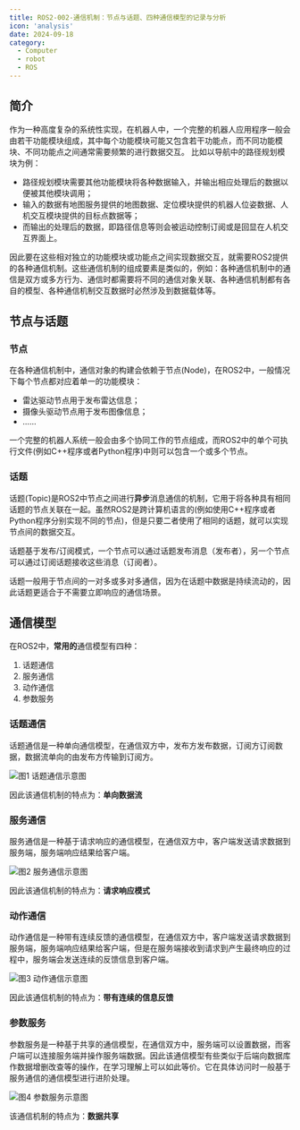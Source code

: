 ```yaml
---
title: ROS2-002-通信机制：节点与话题、四种通信模型的记录与分析
icon: 'analysis'
date: 2024-09-18
category:
  - Computer
  - robot
  - ROS
---
```


## 简介

作为一种高度复杂的系统性实现，在机器人中，一个完整的机器人应用程序一般会由若干功能模块组成，其中每个功能模块可能又包含若干功能点，而不同功能模块、不同功能点之间通常需要频繁的进行数据交互。
比如以导航中的路径规划模块为例：

- 路径规划模块需要其他功能模块将各种数据输入，并输出相应处理后的数据以便被其他模块调用；
- 输入的数据有地图服务提供的地图数据、定位模块提供的机器人位姿数据、人机交互模块提供的目标点数据等；
- 而输出的处理后的数据，即路径信息等则会被运动控制订阅或是回显在人机交互界面上。

因此要在这些相对独立的功能模块或功能点之间实现数据交互，就需要ROS2提供的各种通信机制。这些通信机制的组成要素是类似的，例如：各种通信机制中的通信是双方或多方行为、通信时都需要将不同的通信对象关联、各种通信机制都有各自的模型、各种通信机制交互数据时必然涉及到数据载体等。

## 节点与话题

### 节点

在各种通信机制中，通信对象的构建会依赖于节点(Node)，在ROS2中，一般情况下每个节点都对应着单一的功能模块：

- 雷达驱动节点用于发布雷达信息；
- 摄像头驱动节点用于发布图像信息；
- ……

一个完整的机器人系统一般会由多个协同工作的节点组成，而ROS2中的单个可执行文件(例如C++程序或者Python程序)中则可以包含一个或多个节点。

### 话题

话题(Topic)是ROS2中节点之间进行**异步**消息通信的机制，它用于将各种具有相同话题的节点关联在一起。虽然ROS2是跨计算机语言的(例如使用C++程序或者Python程序分别实现不同的节点)，但是只要二者使用了相同的话题，就可以实现节点间的数据交互。

话题基于发布/订阅模式，一个节点可以通过话题发布消息（发布者），另一个节点可以通过订阅话题接收这些消息（订阅者）。

话题一般用于节点间的一对多或多对多通信，因为在话题中数据是持续流动的，因此话题更适合于不需要立即响应的通信场景。

## 通信模型

在ROS2中，**常用的**通信模型有四种：

1. 话题通信
2. 服务通信
3. 动作通信
4. 参数服务

### 话题通信

话题通信是一种单向通信模型，在通信双方中，发布方发布数据，订阅方订阅数据，数据流单向的由发布方传输到订阅方。

![图1 话题通信示意图](assets/Topical_Communications.jpg)

因此该通信机制的特点为：**单向数据流**

### 服务通信

服务通信是一种基于请求响应的通信模型，在通信双方中，客户端发送请求数据到服务端，服务端响应结果给客户端。

![图2 服务通信示意图](assets/Service_Communications.jpg)

因此该通信机制的特点为：**请求响应模式**

### 动作通信

动作通信是一种带有连续反馈的通信模型，在通信双方中，客户端发送请求数据到服务端，服务端响应结果给客户端，但是在服务端接收到请求到产生最终响应的过程中，服务端会发送连续的反馈信息到客户端。

![图3 动作通信示意图](assets/Action_Communications.jpg)

因此该通信机制的特点为：**带有连续的信息反馈**

### 参数服务

参数服务是一种基于共享的通信模型，在通信双方中，服务端可以设置数据，而客户端可以连接服务端并操作服务端数据。因此该通信模型有些类似于后端向数据库作数据增删改查等的操作，在学习理解上可以如此等价。它在具体访问时一般基于服务通信的通信模型进行进阶处理。

![图4 参数服务示意图](assets/Parameter_Service.jpg)

该通信机制的特点为：**数据共享**
